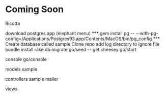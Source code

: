 # Coming Soon

Ricotta

download postgres app (elephant menu)
	*** gem install pg -- --with-pg-config=/Applications/Postgres93.app/Contents/MacOS/bin/pg_config ***
Create database called sample
Clone repo
add log directory to ignore file
bundle install
rake db:migrate
go/seed -- get cheesey
go/start


console
	go/console

models
	sample

controllers
	sample
	mailer

views


